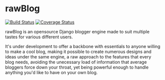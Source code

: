 # rawBlog

[![Build Status](https://travis-ci.org/gfreivasc/rawblog.svg?branch=master)](https://travis-ci.org/gfreivasc/rawblog)
[![Coverage Status](https://coveralls.io/repos/github/gfreivasc/rawblog/badge.svg?branch=master)](https://coveralls.io/github/gfreivasc/rawblog?branch=master)

rawBlog is an opensource Django blogger engine made to suit multiple tastes for various different users.

It's under development to offer a backbone with essentials to anyone willing to make a cool blog, making it possible to create numerous designs and ideas under the same engine, a raw approach to the features that every blog needs, avoiding the unecessary load of information that average bloggers force down your throat, yet being powerful enough to handle anything you'd like to have on your own blog.